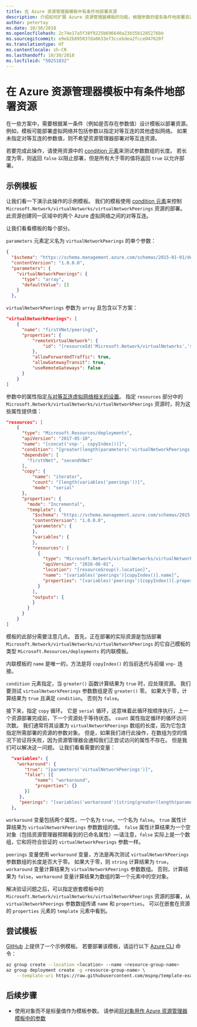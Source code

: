 ```yaml
---
title: 在 Azure 资源管理器模板中有条件地部署资源
description: 介绍如何扩展 Azure 资源管理器模板的功能，根据参数的值有条件地部署资源
author: petertay
ms.date: 10/30/2018
ms.openlocfilehash: 2c74e17a5f38f9225b696640a23b55b1285276bb
ms.sourcegitcommit: e9eb2b895037da0633ef3ccebdea2fcce047620f
ms.translationtype: HT
ms.contentlocale: zh-CN
ms.lasthandoff: 10/30/2018
ms.locfileid: "50251832"
---
```

# <a name="conditionally-deploy-a-resource-in-an-azure-resource-manager-template"></a>在 Azure 资源管理器模板中有条件地部署资源

在一些方案中，需要根据某一条件（例如是否存在参数值）设计模板以部署资源。 例如，模板可能部署虚拟网络并包括参数以指定对等互连的其他虚拟网络。 如果未指定对等互连的参数值，则不希望资源管理器部署对等互连资源。

若要完成此操作，请使用资源中的 [condition 元素][azure-resource-manager-condition]来测试参数数组的长度。 若长度为零，则返回 `false` 以阻止部署，但是所有大于零的值将返回 `true` 以允许部署。

## <a name="example-template"></a>示例模板

让我们看一下演示此操作的示例模板。 我们的模板使用 [condition 元素][azure-resource-manager-condition]来控制 `Microsoft.Network/virtualNetworks/virtualNetworkPeerings` 资源的部署。 此资源创建同一区域中的两个 Azure 虚拟网络之间的对等互连。

让我们看看模板的每个部分。

`parameters` 元素定义名为 `virtualNetworkPeerings` 的单个参数： 

```json
{
  "$schema": "https://schema.management.azure.com/schemas/2015-01-01/deploymentTemplate.json#",
  "contentVersion": "1.0.0.0",
  "parameters": {
    "virtualNetworkPeerings": {
      "type": "array",
      "defaultValue": []
    }
  },
```
`virtualNetworkPeerings` 参数为 `array` 且包含以下方案：

```json
"virtualNetworkPeerings": [
    {
      "name": "firstVNet/peering1",
      "properties": {
          "remoteVirtualNetwork": {
              "id": "[resourceId('Microsoft.Network/virtualNetworks','secondVNet')]"
          },
          "allowForwardedTraffic": true,
          "allowGatewayTransit": true,
          "useRemoteGateways": false
      }
    }
]
```

参数中的属性指定[与对等互连虚拟网络相关的设置][vnet-peering-resource-schema]。 指定 `resources` 部分中的 `Microsoft.Network/virtualNetworks/virtualNetworkPeerings` 资源时，将为这些属性提供值：

```json
"resources": [
    {
      "type": "Microsoft.Resources/deployments",
      "apiVersion": "2017-05-10",
      "name": "[concat('vnp-', copyIndex())]",
      "condition": "[greater(length(parameters('virtualNetworkPeerings')), 0)]",
      "dependsOn": [
        "firstVNet", "secondVNet"
      ],
      "copy": {
          "name": "iterator",
          "count": "[length(variables('peerings'))]",
          "mode": "serial"
      },
      "properties": {
        "mode": "Incremental",
        "template": {
          "$schema": "https://schema.management.azure.com/schemas/2015-01-01/deploymentTemplate.json#",
          "contentVersion": "1.0.0.0",
          "parameters": {
          },
          "variables": {
          },
          "resources": [
            {
              "type": "Microsoft.Network/virtualNetworks/virtualNetworkPeerings",
              "apiVersion": "2016-06-01",
              "location": "[resourceGroup().location]",
              "name": "[variables('peerings')[copyIndex()].name]",
              "properties": "[variables('peerings')[copyIndex()].properties]"
            }
          ],
          "outputs": {
          }
        }
      }
    }
]
```
模板的此部分需要注意几点。 首先，正在部署的实际资源是包括部署 `Microsoft.Network/virtualNetworks/virtualNetworkPeerings` 的它自己模板的类型 `Microsoft.Resources/deployments` 的内联模板。

内联模板的 `name` 是唯一的，方法是将 `copyIndex()` 的当前迭代与前缀 `vnp-` 连接。 

`condition` 元素指定，当 `greater()` 函数计算结果为 `true` 时，应处理资源。 我们要测试 `virtualNetworkPeerings` 参数数组是否 `greater()` 零。 如果大于零，计算结果为 `true` 且满足 `condition`。 否则为 `false`。

接下来，指定 `copy` 循环。 它是 `serial` 循环，这意味着此循环按顺序执行，上一个资源部署完成前，下一个资源处于等待状态。 `count` 属性指定循环的循环访问次数。 我们通常将其设置为 `virtualNetworkPeerings` 数组的长度，因为它包含指定所需部署的资源的参数对象。 但是，如果我们进行此操作，在数组为空的情况下验证将失败，因为资源管理器会通知我们正尝试访问的属性不存在。 但是我们可以解决这一问题。 让我们看看需要的变量：

```json
  "variables": {
    "workaround": {
       "true": "[parameters('virtualNetworkPeerings')]",
       "false": [{
           "name": "workaround",
           "properties": {}
       }]
     },
     "peerings": "[variables('workaround')[string(greater(length(parameters('virtualNetworkPeerings')), 0))]]"
  },
```

`workaround` 变量包括两个属性，一个名为 `true`，一个名为 `false`。 `true` 属性计算结果为 `virtualNetworkPeerings` 参数数组的值。 `false` 属性计算结果为一个空对象（包括资源管理器预期看到的已命名属性）&mdash;请注意，`false` 实际上是一个数组，它和将符合验证的 `virtualNetworkPeerings` 参数一样。 

`peerings` 变量使用 `workaround` 变量，方法是再次测试 `virtualNetworkPeerings` 参数数组的长度是否大于零。 如果大于零，则 `string` 计算结果为 `true`，`workaround` 变量计算结果为 `virtualNetworkPeerings` 参数数组。 否则，计算结果为 `false`，`workaround` 变量计算结果为数组的第一个元素中的空对象。

解决验证问题之后，可以指定嵌套模板中的 `Microsoft.Network/virtualNetworks/virtualNetworkPeerings` 资源的部署，从 `virtualNetworkPeerings` 参数数组传递 `name` 和 `properties`。 可以在嵌套在资源的 `properties` 元素的 `template` 元素中看到。

## <a name="try-the-template"></a>尝试模板

[GitHub][github] 上提供了一个示例模板。 若要部署该模板，请运行以下 [Azure CLI][cli] 命令：

```bash
az group create --location <location> --name <resource-group-name>
az group deployment create -g <resource-group-name> \
    --template-uri https://raw.githubusercontent.com/mspnp/template-examples/master/example2-conditional/deploy.json
```

## <a name="next-steps"></a>后续步骤

* 使用对象而不是标量值作为模板参数。 请参阅[将对象用作 Azure 资源管理器模板中的参数](./objects-as-parameters.md)

<!-- links -->
[azure-resource-manager-condition]: /azure/azure-resource-manager/resource-group-authoring-templates#resources
[azure-resource-manager-variable]: /azure/azure-resource-manager/resource-group-authoring-templates#variables
[vnet-peering-resource-schema]: /azure/templates/microsoft.network/virtualnetworks/virtualnetworkpeerings
[cli]: /cli/azure/?view=azure-cli-latest
[github]: https://github.com/mspnp/template-examples